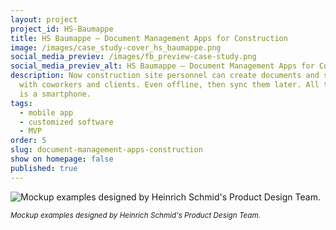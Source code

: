 ```yaml
---
layout: project
project_id: HS-Baumappe
title: HS Baumappe – Document Management Apps for Construction
image: /images/case_study-cover_hs_baumappe.png
social_media_previev: /images/fb_preview-case-study.png
social_media_previev_alt: HS Baumappe – Document Management Apps for Construction
description: Now construction site personnel can create documents and share them
  with coworkers and clients. Even offline, then sync them later. All they need
  is a smartphone.
tags:
  - mobile app
  - customized software
  - MVP
order: 5
slug: document-management-apps-construction
show on homepage: false
published: true
---
```

<div class="image"><img src="/images/app_baumappe_mockups.png" alt="Mockup examples designed by Heinrich Schmid's Product Design Team." title="Mockup examples designed by Heinrich Schmid's Product Design Team."  /> </div>

<sub>*Mockup examples designed by Heinrich Schmid's Product Design Team.*</sub>